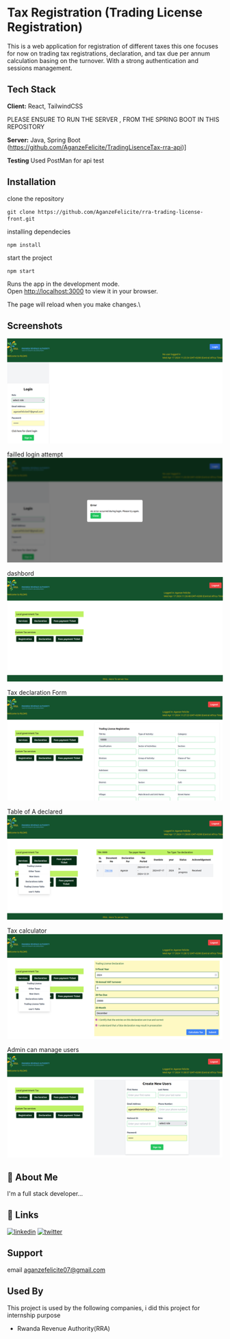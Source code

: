 
# Tax Registration (Trading License Registration)

This is a web application for registration of different taxes this one focuses for now on trading tax registrations, declaration, and tax due per annum calculation basing on the turnover. With a strong authentication and sessions management. 






## Tech Stack

**Client:** React,  TailwindCSS


PLEASE ENSURE TO RUN THE SERVER , FROM THE SPRING BOOT IN THIS REPOSITORY


**Server:**  Java, Spring Boot (https://github.com/AganzeFelicite/TradingLisenceTax-rra-api)]


**Testing** Used PostMan for api test
## Installation

clone the repository

```
git clone https://github.com/AganzeFelicite/rra-trading-license-front.git
```

installing dependecies
```
npm install
```

start the project
```
npm start
```
Runs the app in the development mode.\
Open [http://localhost:3000](http://localhost:3000) to view it in your browser.

The page will reload when you make changes.\

    
## Screenshots

![App login Page](https://raw.githubusercontent.com/AganzeFelicite/rra-trading-license-front/main/images/login.png?token=GHSAT0AAAAAACQEFWSTSUHULOWMAE23NLKOZQ7UY3Q)

failled login attempt
![failedLogin](https://raw.githubusercontent.com/AganzeFelicite/rra-trading-license-front/main/images/failedLogin.png?token=GHSAT0AAAAAACQEFWSTWY35RC7HRWLNOJE4ZQ7U5YQ)


dashbord
![dashbord](https://raw.githubusercontent.com/AganzeFelicite/rra-trading-license-front/main/images/dashbord.png?token=GHSAT0AAAAAACQEFWST6WKYHXPQG76OP5S2ZQ7U6ZA)

Tax declaration Form
![Tax declaration table](https://raw.githubusercontent.com/AganzeFelicite/rra-trading-license-front/main/images/tradingLisenceRegistration.png?token=GHSAT0AAAAAACQEFWSSEVLIMEZFVP2WYRHYZQ7VBQA)


Table of A declared 
![](https://raw.githubusercontent.com/AganzeFelicite/rra-trading-license-front/main/images/table.png?token=GHSAT0AAAAAACQEFWSSN5ODET4OED3M4US2ZQ7VDGQ)


Tax calculator
![](https://raw.githubusercontent.com/AganzeFelicite/rra-trading-license-front/main/images/calculator.png?token=GHSAT0AAAAAACQEFWSSTTT24HUIHAYGBCJ2ZQ7VEIQ)


Admin can manage users
![](https://raw.githubusercontent.com/AganzeFelicite/rra-trading-license-front/main/images/creaing%20users.png?token=GHSAT0AAAAAACQEFWSSYRDVC2XIBGQLRVOWZQ7VICQ)
## 🚀 About Me
I'm a full stack developer...


## 🔗 Links

[![linkedin](https://img.shields.io/badge/linkedin-0A66C2?style=for-the-badge&logo=linkedin&logoColor=white)](https://www.linkedin.com/in/aganzefelicite2021/)
[![twitter](https://img.shields.io/badge/twitter-1DA1F2?style=for-the-badge&logo=twitter&logoColor=white)](https://twitter.com/AganzeFelicite)


## Support
email aganzefelicite07@gmail.com 


## Used By

This project is used by the following companies, i did this project for internship purpose

- Rwanda Revenue Authority(RRA)


